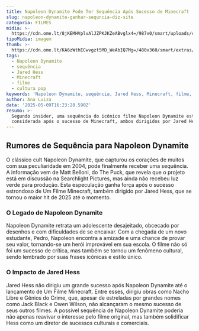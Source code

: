 ```yaml
---
title: Napoleon Dynamite Pode Ter Sequência Após Sucesso de Minecraft
slug: napoleon-dynamite-ganhar-sequncia-diz-site
categoria: FILMES
midia: >-
  https://cdn.ome.lt/8jKEMHVplvAlJZPKJKZeABvglx4=/987x0/smart/uploads/conteudo/fotos/OMELETE_CAPA_-_2025-05-09T131823.028.png
tipoMidia: imagem
thumb: >-
  https://cdn.ome.lt/KA6zWthECwvgzt5MD_WeAbIQ7Mg=/480x360/smart/extras/conteudos/omelete_THUMB_-_2025-05-09T131803.643.png
tags:
  - Napoleon Dynamite
  - sequência
  - Jared Hess
  - Minecraft
  - filme
  - cultura pop
keywords: 'Napoleon Dynamite, sequência, Jared Hess, Minecraft, filme, cultura pop'
author: Ana Luiza
data: '2025-05-09T16:23:28.590Z'
resumo: >-
  Segundo insider, uma sequência do icônico filme Napoleon Dynamite está sendo
  considerada após o sucesso de Minecraft, ambos dirigidos por Jared Hess.
---
```


## Rumores de Sequência para Napoleon Dynamite

O clássico cult Napoleon Dynamite, que capturou os corações de muitos com sua peculiaridade em 2004, pode finalmente receber uma sequência. A informação vem de Matt Belloni, do The Puck, que revela que o projeto está em discussão na Searchlight Pictures, mas ainda não recebeu luz verde para produção. Esta especulação ganha força após o sucesso estrondoso de Um Filme Minecraft, também dirigido por Jared Hess, que se tornou o maior hit de 2025 até o momento.

### O Legado de Napoleon Dynamite

Napoleon Dynamite retrata um adolescente desajeitado, obcecado por desenhos e com dificuldades de se encaixar. Com a chegada de um novo estudante, Pedro, Napoleon encontra a amizade e uma chance de provar seu valor, tornando-se um herói improvável em sua escola. O filme não só foi um sucesso de crítica, mas também se tornou um fenômeno cultural, sendo lembrado por suas frases icônicas e estilo único.

### O Impacto de Jared Hess

Jared Hess não dirigiu um grande sucesso após Napoleon Dynamite até o lançamento de Um Filme Minecraft. Entre esses, dirigiu obras como Nacho Libre e Gênios do Crime, que, apesar de estreladas por grandes nomes como Jack Black e Owen Wilson, não alcançaram o mesmo sucesso de seus outros filmes. A possível sequência de Napoleon Dynamite poderia não apenas reavivar o interesse pelo filme original, mas também solidificar Hess como um diretor de sucessos culturais e comerciais.
